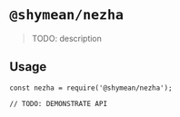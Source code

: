 # `@shymean/nezha`

> TODO: description

## Usage

```
const nezha = require('@shymean/nezha');

// TODO: DEMONSTRATE API
```
